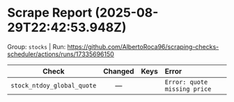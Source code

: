 # Scrape Report (2025-08-29T22:42:53.948Z)

Group: `stocks`  |  Run: https://github.com/AlbertoRoca96/scraping-checks-scheduler/actions/runs/17335696150

| Check | Changed | Keys | Error |
|---|:---:|:--|:--|
| `stock_ntdoy_global_quote` | — |  | `Error: quote missing price` |
